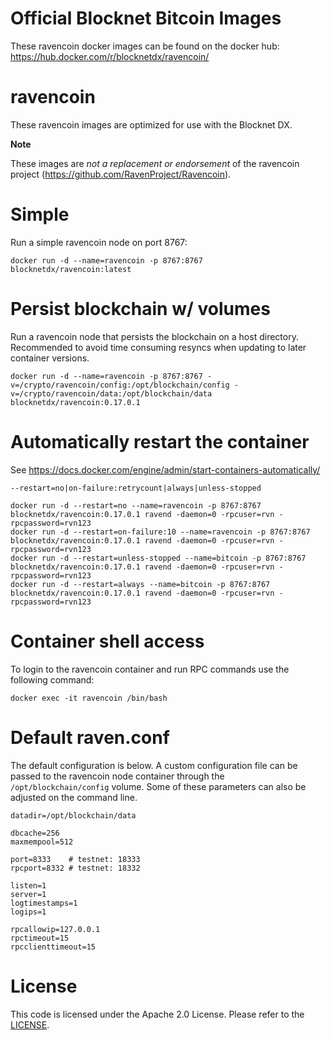 Official Blocknet Bitcoin Images
=================================

These ravencoin docker images can be found on the docker hub: https://hub.docker.com/r/blocknetdx/ravencoin/

ravencoin
========

These ravencoin images are optimized for use with the Blocknet DX.

**Note**

These images are _not a replacement or endorsement_ of the ravencoin project (https://github.com/RavenProject/Ravencoin).


Simple
======

Run a simple ravencoin node on port 8767:
```
docker run -d --name=ravencoin -p 8767:8767 blocknetdx/ravencoin:latest
```


Persist blockchain w/ volumes
=============================

Run a ravencoin node that persists the blockchain on a host directory. Recommended to avoid time consuming resyncs when updating to later container versions.
```
docker run -d --name=ravencoin -p 8767:8767 -v=/crypto/ravencoin/config:/opt/blockchain/config -v=/crypto/ravencoin/data:/opt/blockchain/data blocknetdx/ravencoin:0.17.0.1
```


Automatically restart the container
===================================

See https://docs.docker.com/engine/admin/start-containers-automatically/

`--restart=no|on-failure:retrycount|always|unless-stopped`

```
docker run -d --restart=no --name=ravencoin -p 8767:8767 blocknetdx/ravencoin:0.17.0.1 ravend -daemon=0 -rpcuser=rvn -rpcpassword=rvn123
docker run -d --restart=on-failure:10 --name=ravencoin -p 8767:8767 blocknetdx/ravencoin:0.17.0.1 ravend -daemon=0 -rpcuser=rvn -rpcpassword=rvn123
docker run -d --restart=unless-stopped --name=bitcoin -p 8767:8767 blocknetdx/ravencoin:0.17.0.1 ravend -daemon=0 -rpcuser=rvn -rpcpassword=rvn123
docker run -d --restart=always --name=bitcoin -p 8767:8767 blocknetdx/ravencoin:0.17.0.1 ravend -daemon=0 -rpcuser=rvn -rpcpassword=rvn123
```


Container shell access
======================

To login to the ravencoin container and run RPC commands use the following command:
```
docker exec -it ravencoin /bin/bash
```


Default raven.conf
=====================

The default configuration is below. A custom configuration file can be passed to the ravencoin  node container through the `/opt/blockchain/config` volume. Some of these parameters can also be adjusted on the command line.
```
datadir=/opt/blockchain/data

dbcache=256
maxmempool=512

port=8333    # testnet: 18333
rpcport=8332 # testnet: 18332

listen=1
server=1
logtimestamps=1
logips=1

rpcallowip=127.0.0.1
rpctimeout=15
rpcclienttimeout=15
```


License
=======

This code is licensed under the Apache 2.0 License. Please refer to the [LICENSE](https://github.com/BlocknetDX/dockerimages/blob/master/LICENSE).